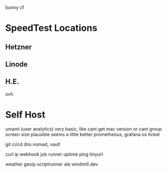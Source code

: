 
bunny
cf

# SpeedTest Locations

## Hetzner
## Linode
## H.E.

ovh

# Self Host

umami (user analytics)
    very basic, like cant get mac version
    or cant group screen size
    plausible seems a little better
prometheous, grafana 
os ticket

git 
ci/cd
dns
nomad, vault

curl ip 
webhook job runner
uptime ping
tinyurl

weather
geoip
scriptrunner ala windmill.dev

